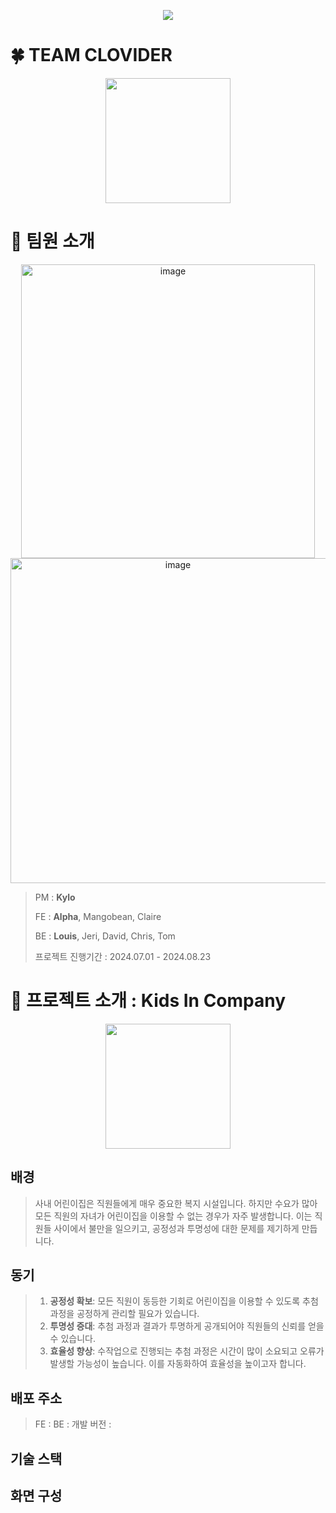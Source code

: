 
<p align="center">
<a href="https://hits.seeyoufarm.com"><img src="https://hits.seeyoufarm.com/api/count/incr/badge.svg?url=https%3A%2F%2Fgithub.com%2FCLOVIDER&count_bg=%2379C83D&title_bg=%23555555&icon=&icon_color=%23E7E7E7&title=hits&edge_flat=false"/></a></p>                      
             
# 🍀 TEAM CLOVIDER
<!--팀 로고 이미지-->
<p align="center">
 <img width="200" height="200" src="https://github.com/user-attachments/assets/8f13196a-f069-4145-aed0-dbd0db0a0f15"/>
</p>

# 🙌 팀원 소개

<p align="center">
<img width="470" alt="image" src="https://github.com/user-attachments/assets/080853a5-5ea7-4e4e-877b-c846374749f0">
<img width="520" alt="image" src="https://github.com/user-attachments/assets/273ed4a0-8c7a-40da-9d70-f55833e2e7e2">
</p>

> PM : **Kylo**
> 
> FE : **Alpha**, Mangobean, Claire
> 
> BE : **Louis**, Jeri, David, Chris, Tom
>
> 프로젝트 진행기간 : 2024.07.01 - 2024.08.23

# 🐰 프로젝트 소개 : Kids In Company
<!--프로젝트 대문 이미지-->
<p align="center">
 <img width="200" height="200" src="https://github.com/user-attachments/assets/2223d050-aadc-4f98-9a6e-d43ce1af39e4"/>
</p>

## 배경
> 사내 어린이집은 직원들에게 매우 중요한 복지 시설입니다. 하지만 수요가 많아 모든 직원의 자녀가 어린이집을 이용할 수 없는 경우가 자주 발생합니다. 
> 이는 직원들 사이에서 불만을 일으키고, 공정성과 투명성에 대한 문제를 제기하게 만듭니다.

## 동기
> 1. **공정성 확보**: 모든 직원이 동등한 기회로 어린이집을 이용할 수 있도록 추첨 과정을 공정하게 관리할 필요가 있습니다.
> 2. **투명성 증대**: 추첨 과정과 결과가 투명하게 공개되어야 직원들의 신뢰를 얻을 수 있습니다.
> 3. **효율성 향상**: 수작업으로 진행되는 추첨 과정은 시간이 많이 소요되고 오류가 발생할 가능성이 높습니다. 이를 자동화하여 효율성을 높이고자 합니다.

## 배포 주소
> FE :
> BE :
> 개발 버전 :

## 기술 스택

## 화면 구성         
